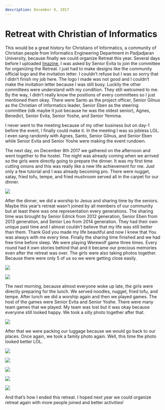 ```yaml
---
description: December 9, 2017
---
```


# Retreat with Christian of Informatics

This would be a great history for Christians of Informatics, a community of Christian people from Informatics Engineering Department in Padjadjaran University, because finally we could organize Retreat this year. Several days before I uploaded [Imazine](../11/imazine-4.md), I was asked by Senior Evita to join the committee for organizing the Retreat. I just had to make designs like the community official logo and the invitation letter. I couldn’t refuse but I was so sorry that I didn’t finish my job here. The logo I made was not good and I couldn’t make the invitation letter because I was still busy. Luckily the other committees were understand with my condition. They still welcomed to me. By the way, I didn’t really know the positions of every committees so I just mentioned them okay. There were Santo as the project officer, Senior Gilnus as the Christian of Informatics leader, Senior Eben as the steering committee (idk maybe it just because he was the oldest senior), Agnes, Benedict, Senior Evita, Senior Yoshe, and Senior Yemima.

I never went to the meeting because of my other business but on day-1 before the event, I finally could make it. In the meeting I was so jobless LOL. I even sang randomly with Agnes, Santo, Senior Gilnus, and Senior Eben while Senior Evita and Senior Yoshe were making the event rundown.

The next day, on December 8th 2017 we gathered on the afternoon and went together to the hostel. The night was already coming when we arrived so the girls were directly going to prepare the dinner. It was my first time cutting onions and this was really like a new life achievement for me. Just only a few tutorial and I was already becoming pro. There were nugget, satay, fried tofu, tempe, and fried mushroom served all in the carpet for our dinner.

![](https://sites.unpad.ac.id/realicejoanne/wp-content/uploads/sites/21214/2017/12/980861.jpg)

After the dinner, we did a worship to Jesus and sharing time by the seniors. Maybe this year’s retreat wasn’t joined by all members of our community but at least there was one representation every generations. The sharing time was brought by Senior Edrick from 2012 generation, Senior Eben from 2013 generation, and Senior Leo from 2014 generation. They had their own unique past time and I almost couldn’t believe that my life was still better than them. Thank God you made my life beautiful and now I knew that You was always with me every time. Finally the sharing time finished and we had free time before sleep. We were playing Werewolf game three times. Every round had it own stories behind that and it became our precious memories even after the retreat was over. The girls were also taking photos together. Because there were only 5 of us so we were getting close easily.

![](https://sites.unpad.ac.id/realicejoanne/wp-content/uploads/sites/21214/2017/12/981061.jpg)

![](https://sites.unpad.ac.id/realicejoanne/wp-content/uploads/sites/21214/2017/12/981063.jpg)

The next morning, because almost everyone woke up late, the girls were directly preparing for the lunch. We served noodles, nugget, fried tofu, and tempe. After lunch we did a worship again and then we played games. The host of the games were Senior Evita and Senior Yoshe. There were many team games that we played. My team was lost but it was okay because everyone still looked happy. We took a silly photo together after that.

![](https://sites.unpad.ac.id/realicejoanne/wp-content/uploads/sites/21214/2017/12/Retret-CoI-ftobrng\_180127\_0012.jpg)

After that we were packing our luggage because we would go back to our places. Once again, we took a family photo again. Well, this time the photo looked better LOL.

![](https://sites.unpad.ac.id/realicejoanne/wp-content/uploads/sites/21214/2017/12/981049.jpg)

![](https://sites.unpad.ac.id/realicejoanne/wp-content/uploads/sites/21214/2017/12/981060.jpg)

![](https://sites.unpad.ac.id/realicejoanne/wp-content/uploads/sites/21214/2017/12/981057.jpg)

![](https://sites.unpad.ac.id/realicejoanne/wp-content/uploads/sites/21214/2017/12/981053.jpg)

![](https://sites.unpad.ac.id/realicejoanne/wp-content/uploads/sites/21214/2017/12/981052.jpg)

And that’s how I ended this retreat. I hoped next year we could organize retreat again with more people joined and better activities!
